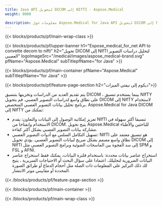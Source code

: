 ```yaml
---
title: Java API لتحويل DICOM إلى NIfTI - Aspose.Medical
weight: 9000

description: معلومات حول Aspose.Medical for Java API لتحويل DICOM إلى NIfTI
---
```


{{< blocks/products/pf/main-wrap-class >}}

{{< blocks/products/pf/upper-banner h1="Espose_medical_for_net API to convette decom to nifti" h2="تحويل DICOM إلى NIfTI لتحليل دراسات التصوير العصبي" logoImageSrc="/medical/images/aspose_medical-brand.svg" pfName="Aspose.Medical" subTitlepfName="for Java" >}}

{{< blocks/products/pf/main-container pfName="Aspose.Medical" subTitlepfName="for Java" >}}

{{< blocks/products/pf/feature-page-section h2="ديكوم إلى نيفتي الميزات">}}

<p>يتم تقديم العديد من الدراسات وتخزينها بتنسيق DICOM ، بينما يستخدم تنسيق NIfTY على نطاق واسع لدراسات التصوير العصبي. قم بتحويل DICOM إلى NIfTY لاستخدام برنامج تحليل بيانات التصوير العصبي المتخصص. Aspose.Medical for Java DICOM إلى NIfTY تمكنك من:</p>

<ul>
<li>تعزيز إمكانية الوصول إلى البيانات والتعاون: يقدم NIfTI تنسيقا أكثر سهولة في الاستخدام وانفتاحا من DICOM. يتيح تحويل Aspose.Medical للباحثين والأطباء مشاركة بيانات التصوير العصبي بشكل أكثر كفاءة.</li>
<li>تسهيل التكامل السلس مع أدوات التصوير العصبي: NIfTI هو تنسيق معتمد على نطاق واسع مصمم بشكل صريح لبيانات التصوير العصبي. يؤدي تحويل DICOM إلى NIfTI إلى سد الفجوة بين الماسحات الضوئية وبرامج التصوير العصبي مثل SPM و FSL و AFNI.</li>
<li>استخراج عناصر بيانات محددة: باستخدام فلترة البيانات، يمكنك فقط استخراج عناصر البيانات الضرورية لتحليلك. اعتمادا على سؤال البحث أو الاحتياجات السريرية ، يتيح لك ذلك التركيز على المعلومات ذات الصلة مثل أحجام الدماغ أو طرائق الصورة المحددة أو مقاييس موتر الانتشار.</li>
</ul>

{{< /blocks/products/pf/feature-page-section >}}

{{< /blocks/products/pf/main-container >}}

{{< /blocks/products/pf/main-wrap-class >}}